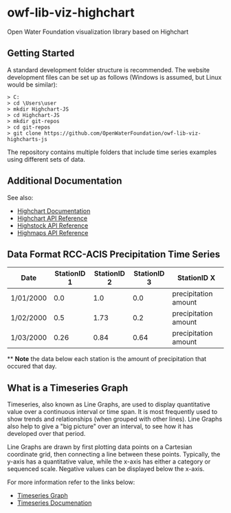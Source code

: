  # owf-lib-viz-highchart
Open Water Foundation visualization library based on Highchart

## Getting Started

A standard development folder structure is recommended. The website development files can be set up as follows (Windows is assumed, but Linux would be similar):

```
> C:
> cd \Users\user
> mkdir Highchart-JS
> cd Highchart-JS
> mkdir git-repos
> cd git-repos
> git clone https://github.com/OpenWaterFoundation/owf-lib-viz-highcharts-js
``` 
The repository contains multiple folders that include time series examples using different sets of data.
## Additional Documentation

See also:
* [Highchart Documentation](https://www.highcharts.com/docs)
* [Highchart API Reference](http://api.highcharts.com/highcharts)
* [Highstock API Reference](http://api.highcharts.com/highstock/)
* [Highmaps API Reference](http://api.highcharts.com/highmaps/)

## Data Format RCC-ACIS Precipitation Time Series
|Date   |StationID 1   |StationID 2   |StationID 3   |StationID X   |
|:-:|---|---|---|---|
|1/01/2000   |0.0   |1.0   |0.0   |precipitation amount   |
|1/02/2000   |0.5   |1.73   |0.2   |precipitation amount   |
|1/03/2000   |0.26   |0.84   |0.64   |precipitation amount   |

** **Note** the data below each station is the amount of precipitation that occured that day. 

## What is a Timeseries Graph

Timeseries, also known as Line Graphs, are used to display quantitative value over a continuous interval or time span. It is most frequently used to show trends and relationships (when grouped with other lines). Line Graphs also help to give a "big picture" over an interval, to see how it has developed over that period.

Line Graphs are drawn by first plotting data points on a Cartesian coordinate grid, then connecting a line between these points. Typically, the y-axis has a quantitative value, while the x-axis has either a category or sequenced scale. Negative values can be displayed below the x-axis.

For more information refer to the links below:

* [Timeseries Graph](http://www.datavizcatalogue.com/methods/line_graph.html)
* [Timeseries Documenation](https://developers.google.com/chart/interactive/docs/gallery/linechart)